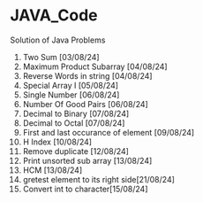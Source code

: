 # JAVA_Code
Solution of Java Problems 
 1. Two Sum [03/08/24]
 2. Maximum Product Subarray [04/08/24]
 3. Reverse Words in string [04/08/24]
 4. Special Array I [05/08/24]
 5. Single Number [06/08/24]
 6. Number Of Good Pairs [06/08/24] 
 7. Decimal to Binary [07/08/24]
 8. Decimal to Octal [07/08/24]
 9. First and last occurance of element [09/08/24]
10. H Index [10/08/24]
11. Remove duplicate [12/08/24]
12. Print unsorted sub array [13/08/24] 
13. HCM [13/08/24]
14. gretest element to its right side[21/08/24]
15. Convert int to character[15/08/24]
